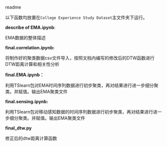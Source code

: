 readme

以下函数均放置在`College Experience Study Dataset`主文件夹下运行。

**describe of EMA.ipynb**:

EMA数据的整体描述

**final.correlation.ipynb:**

将制作好的聚类数据csv文件导入，按照文档内编写的修改后的DTW函数进行DTW距离计算和相关性分析

**final.EMA.ipynb：**

利用TSlearn包对EMA时间序列数据进行初步聚类，再对结果进行进一步细分聚类。并赋值。输出EMA聚类文件

**final.sensing.ipynb:**

利用TSlearn包对移动感知数据的时间序列数据进行初步聚类，再对结果进行进一步细分聚类。并赋值。输出EMA聚类文件

**final_dtw.py**

修正后的dtw距离计算函数

